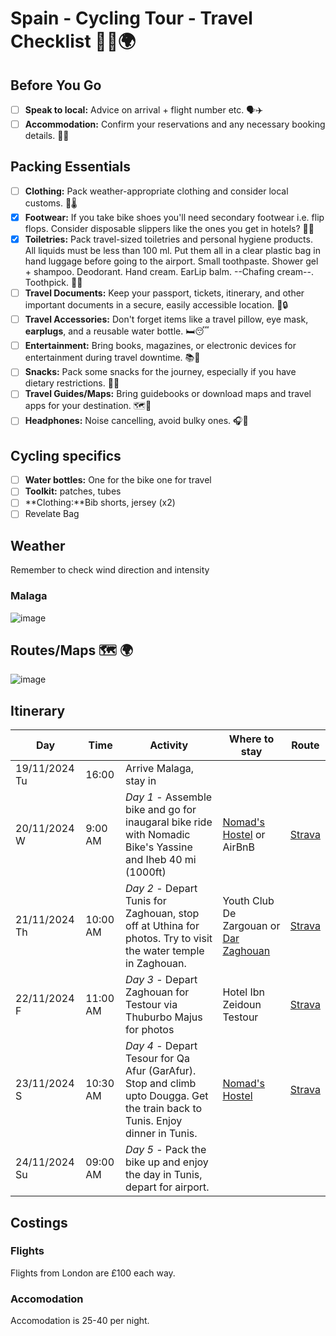 # Spain - Cycling Tour - Travel Checklist 🚴‍♂️🌍

## Before You Go
- [ ] **Speak to local:** Advice on arrival + flight number etc. 🗣️✈️
- [ ] **Accommodation:** Confirm your reservations and any necessary booking details. 🏨🔑

## Packing Essentials

- [ ] **Clothing:** Pack weather-appropriate clothing and consider local customs. 👕🌡️
- [X] **Footwear:** If you take bike shoes you'll need secondary footwear i.e. flip flops. Consider disposable slippers like the ones you get in hotels? 👟👡
- [X] **Toiletries:** Pack travel-sized toiletries and personal hygiene products. All liquids must be less than 100 ml. Put them all in a clear plastic bag in hand luggage before going to the airport. Small toothpaste. Shower gel + shampoo. Deodorant. Hand cream. EarLip balm. --Chafing cream--. Toothpick. 🧴🛁
- [ ] **Travel Documents:** Keep your passport, tickets, itinerary, and other important documents in a secure, easily accessible location. 📂🔒
- [ ] **Travel Accessories:** Don't forget items like a travel pillow, eye mask, **earplugs**, and a reusable water bottle. 🛏️😴
- [ ] **Entertainment:** Bring books, magazines, or electronic devices for entertainment during travel downtime. 📚📱
- [ ] **Snacks:** Pack some snacks for the journey, especially if you have dietary restrictions. 🍎🍫
- [ ] **Travel Guides/Maps:** Bring guidebooks or download maps and travel apps for your destination. 🗺️📲
- [ ] **Headphones:** Noise cancelling, avoid bulky ones. 🎧🚫

## Cycling specifics

- [ ] **Water bottles:** One for the bike one for travel
- [ ] **Toolkit:** patches, tubes
- [ ] **Clothing:**Bib shorts, jersey (x2)
- [ ] Revelate Bag

## Weather
Remember to check wind direction and intensity

### Malaga

![image](https://github.com/user-attachments/assets/eeffa943-d29d-4268-b1e6-5f33f004d98f)

## Routes/Maps 🗺️ 🌍

![image](https://github.com/user-attachments/assets/f8c905e7-2a02-4156-a98a-5ea0b158310d)

## Itinerary

| Day | Time | Activity | Where to stay | Route |
| --- | ---- | -------- | ------------- | ----- |
| 19/11/2024 Tu | 16:00    | Arrive Malaga, stay in                                                                                               |      | 
| 20/11/2024 W | 9:00 AM  | *Day 1* - Assemble bike and go for inaugaral bike ride with Nomadic Bike's Yassine and Iheb 40 mi (1000ft)                       | [Nomad's Hostel](https://www.instagram.com/nomadshosteltunisia/) or AirBnB  | [Strava](https://www.strava.com/activities/11270943887)
| 21/11/2024 Th | 10:00 AM | *Day 2* - Depart Tunis for Zaghouan, stop off at Uthina for photos. Try to visit the water temple in Zaghouan.    | Youth Club De Zargouan or [Dar Zaghouan](https://www.instagram.com/darzaghouan_officiel/)  | [Strava](https://www.strava.com/activities/11277852166)
| 22/11/2024 F | 11:00 AM | *Day 3* - Depart Zaghouan for Testour via Thuburbo Majus for photos                                                              | Hotel Ibn Zeidoun Testour               | [Strava](https://www.strava.com/activities/11286442142)
| 23/11/2024 S | 10:30 AM | *Day 4* - Depart Tesour for Qa Afur (GarAfur). Stop and climb upto Dougga. Get the train back to Tunis. Enjoy dinner in Tunis.   | [Nomad's Hostel](https://www.instagram.com/nomadshosteltunisia/) | [Strava](https://www.strava.com/activities/11291192787)
| 24/11/2024 Su | 09:00 AM | *Day 5* -  Pack the bike up and enjoy the day in Tunis, depart for airport.                                                                   |                                         |

## Costings

### Flights 
Flights from London are £100 each way. 

### Accomodation
Accomodation is 25-40 per night. 




